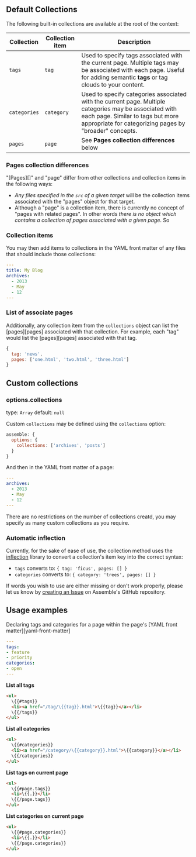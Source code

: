 
## Default Collections

The following built-in collections are available at the root of the context:

| **Collection** | **Collection item** | **Description**                |
| -------------- | ------------------- | ------------------------------ |
| `tags`         | `tag`               | Used to specify tags associated with the current page. Multiple tags may be associated with each page. Useful for adding semantic **tags** or tag clouds to your content. |
| `categories`   | `category`          | Used to specify categories associated with the current page. Multiple categories may be associated with each page. Similar to tags but more appropriate for categorizing pages by "broader" concepts. |
| `pages`        | `page`              | See **Pages collection differences** below |


### Pages collection differences

"[Pages][]" and "page" differ from other collections and collection items in the following ways:

* _Any files specified in the `src` of a given target_ will be the collection items associated with the "pages" object for that target.
* Although a "page" is a collection item, there is currently no concept of "pages with related pages". In other words _there is no object which contains a collection of pages associated with a given page_. So 


### Collection items


You may then add items to collections in the YAML front matter of any files that should include those collections:

```yaml
---
title: My Blog
archives:
  - 2013
  - May
  - 12
---
```

### List of associate pages

Additionally, any collection item from the `collections` object can list the [pages][pages] associated with that collection. For example, each "tag" would list the [pages][pages] associated with that tag. 

```javascript
{ 
  tag: 'news', 
  pages: ['one.html', 'two.html', 'three.html'] 
}
```


## Custom collections

### options.collections

type: `Array`
default: `null`

Custom `collections` may be defined using the `collections` option:


```javascript
assemble: {
  options: {
    collections: ['archives', 'posts']
  }
}
```

And then in the YAML front matter of a page:


```yaml
---
archives:
  - 2013
  - May
  - 12
---
```

There are no restrictions on the number of collections creatd, you may specify as many custom collections as you require. 


### Automatic inflection
Currently, for the sake of ease of use, the collection method uses the [inflection](https://github.com/dreamerslab/node.inflection) library to convert a collection's item key into the correct syntax:

* `tags` converts to: `{ tag: 'ficus', pages: [] }`
* `categories` converts to: `{ category: 'trees', pages: [] }`

If words you wish to use are either missing or don't work properly, please let us know by [creating an Issue](https://github.com/assemble/assemble/issues/) on Assemble's GitHub repository.


## Usage examples

Declaring tags and categories for a page within the page's [YAML front matter][yaml-front-matter]

``` yaml
---
tags:
- feature
- priority
categories:
- open
---
```

**List all tags**

``` html
<ul>
  \{{#tags}}
  <li><a href="/tag/\{{tag}}.html">\{{tag}}</a></li>
  \{{/tags}}
</ul>
```

**List all categories**

``` html
<ul>
  \{{#categories}}
  <li><a href="/category/\{{category}}.html">\{{category}}</a></li>
  \{{/categories}}
</ul>
```

**List tags on current page**

``` html
<ul>
  \{{#page.tags}}
  <li>\{{.}}</li>
  \{{/page.tags}}
</ul>
```

**List categories on current page**

``` html
<ul>
  \{{#page.categories}}
  <li>\{{.}}</li>
  \{{/page.categories}}
</ul>
```




